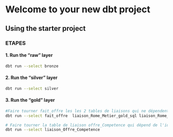 # Welcome to your new dbt project

## Using the starter project

### ETAPES

#### 1. **Run the “raw” layer**

```bash
dbt run --select bronze
```

#### 2. **Run the “silver” layer**

```bash
dbt run --select silver
```

#### 3. **Run the “gold” layer**

```bash
#Faire tourner fait_offre les les 2 tables de liaisons qui ne dépendent pas de fait offre
dbt run --select fait_offre  liaison_Rome_Metier_gold_sql liaison_Rome_Soft_Skill_gold_sql
```

```bash
# Faire tourner la table de liaison offre_Competence qui dépend de l'id de fait_offre
dbt run --select liaison_Offre_Competence
```
